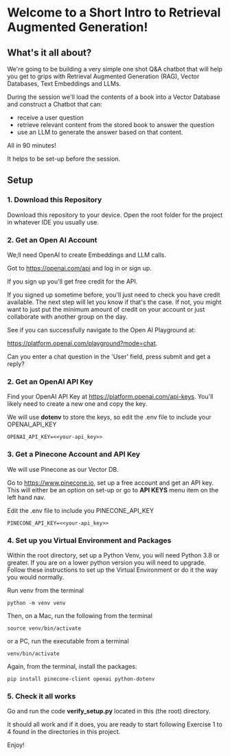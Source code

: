 # Welcome to a Short Intro to Retrieval Augmented Generation!

## What's it all about?

We're going to be building a very simple one shot Q&A chatbot
that will help you get to grips with Retrieval Augmented Generation (RAG), 
Vector Databases, Text Embeddings and LLMs.

During the session we'll load the contents of a book into a Vector Database and construct a
Chatbot that can:

- receive a user question
- retrieve relevant content from the stored book to answer the question
- use an LLM to generate the answer based on that content.

All in 90 minutes!

It helps to be set-up before the session.

## Setup


### 1. Download this Repository

Download this repository to your device.
Open the root folder for the project in whatever IDE you usually use.


### 2. Get an Open AI Account

We;ll need OpenAI to create Embeddings and LLM calls.

Got to https://openai.com/api and log in or sign up.

If you sign up you'll get free credit for the API.

If you signed up sometime before, you'll just need to check you have credit available.
The next step will let you know if that's the case. If not, you might want to just put
the minimum amount of credit on your account or just collaborate with another group on the day.

See if you can successfully navigate to the Open AI Playground at:

https://platform.openai.com/playground?mode=chat. 

Can you enter a chat question in the 'User' field, press submit and get a reply?


### 2. Get an OpenAI API Key


Find your OpenAI API Key at https://platform.openai.com/api-keys. You'll likely need to create a new one
and copy the key.

We will use **dotenv** to store the keys, so edit the .env file to include 
your OPENAI_API_KEY

    OPENAI_API_KEY=<<your-api_key>>


### 3. Get a Pinecone Account and API Key

We will use Pinecone as our Vector DB.

Go to https://www.pinecone.io, set up a free account and get an API key. This will either 
be an option on set-up or go to **API KEYS** menu item on the left hand nav.

Edit the .env file to include you PINECONE_API_KEY

    PINECONE_API_KEY=<<your-api_key>>

### 4. Set up you Virtual Environment and Packages

Within the root directory, set up a Python Venv, you will need Python 3.8 or greater. 
If you are on a lower python version you will need to upgrade.
Follow these instructions to set up the Virtual Environment  or do it the way you would normally.

Run venv from the terminal

    python -m venv venv

Then, on a Mac, run the following from the terminal

    source venv/bin/activate 
    
or a PC, run the executable from a terminal

    venv/bin/activate 

Again, from the terminal, install the packages:

    pip install pinecone-client openai python-dotenv

### 5. Check it all works

Go and run the code **verify_setup.py** located in this (the root) directory.

It should all work and if it does, you are ready to start following Exercise 1
to 4 found in the directories in this project.

Enjoy!


